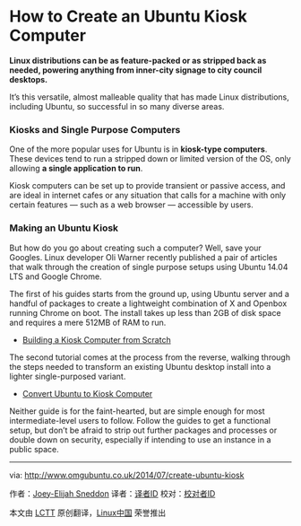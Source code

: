 How to Create an Ubuntu Kiosk Computer
================================================================================
**Linux distributions can be as feature-packed or as stripped back as needed, powering anything from inner-city signage to city council desktops.**

It’s this versatile, almost malleable quality that has made Linux distributions, including Ubuntu, so successful in so many diverse areas.

### Kiosks and Single Purpose Computers ###

One of the more popular uses for Ubuntu is in **kiosk-type computers**. These devices tend to run a stripped down or limited version of the OS, only allowing **a single application to run**. 

Kiosk computers can be set up to provide transient or passive access, and are ideal in internet cafes or any situation that calls for a machine with only certain features — such as a web browser — accessible by users.

### Making an Ubuntu Kiosk ###

But how do you go about creating such a computer?  Well, save your Googles. Linux developer Oli Warner recently published a pair of articles that walk through the creation of single purpose setups using Ubuntu 14.04 LTS and Google Chrome.

The first of his guides starts from the ground up, using Ubuntu server and a handful of packages to create a lightweight combination of X and Openbox running Chrome on boot. The install takes up less than 2GB of disk space and requires a mere 512MB of RAM to run.

- [Building a Kiosk Computer from Scratch][1]

The second tutorial comes at the process from the reverse, walking through the steps needed to transform an existing Ubuntu desktop install into a lighter single-purposed variant.

- [Convert Ubuntu to Kiosk Computer][2]

Neither guide is for the faint-hearted, but are simple enough for most intermediate-level users to follow. Follow the guides to get a functional setup, but don’t be afraid to strip out further packages and processes or double down on security, especially if intending to use an instance in a public space.

--------------------------------------------------------------------------------

via: http://www.omgubuntu.co.uk/2014/07/create-ubuntu-kiosk

作者：[Joey-Elijah Sneddon][a]
译者：[译者ID](https://github.com/译者ID)
校对：[校对者ID](https://github.com/校对者ID)

本文由 [LCTT](https://github.com/LCTT/TranslateProject) 原创翻译，[Linux中国](http://linux.cn/) 荣誉推出

[a]:https://plus.google.com/117485690627814051450/?rel=author
[1]:http://thepcspy.com/read/building-a-kiosk-computer-ubuntu-1404-chrome
[2]:http://thepcspy.com/read/converting-ubuntu-desktop-to-kiosk/